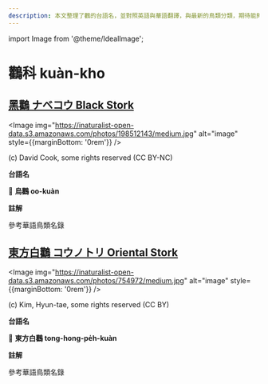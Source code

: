 ```yaml
---
description: 本文整理了鸛的台語名，並對照英語與華語翻譯，與最新的鳥類分類，期待能夠供未來的台語鳥類圖鑑當作參考
---
```


import Image from '@theme/IdealImage';

# 鸛科 kuàn-kho

## [黑鸛 ナベコウ Black Stork](https://ebird.org/species/blasto1)

<Image img="https://inaturalist-open-data.s3.amazonaws.com/photos/198512143/medium.jpg" alt="image" style={{marginBottom: '0rem'}} />

<div className="image-caption">
(c) David Cook, some rights reserved (CC BY-NC)
</div>

**台語名**

🎯 **烏鸛 oo-kuàn**

**註解**

參考華語鳥類名錄

## [東方白鸛 コウノトリ Oriental Stork](https://ebird.org/species/oristo1)

<Image img="https://inaturalist-open-data.s3.amazonaws.com/photos/754972/medium.jpg" alt="image" style={{marginBottom: '0rem'}} />

<div className="image-caption">
(c) Kim, Hyun-tae, some rights reserved (CC BY)
</div>

**台語名**

🎯 **東方白鸛 tong-hong-pe̍h-kuàn**

**註解**

參考華語鳥類名錄
